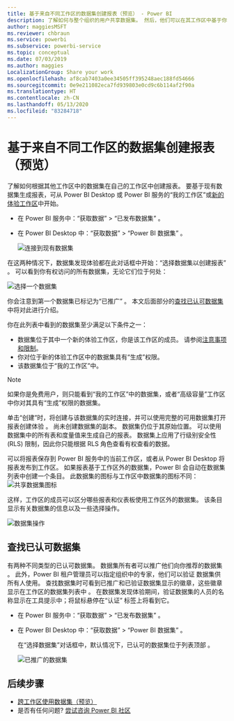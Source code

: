 ```yaml
---
title: 基于来自不同工作区的数据集创建报表（预览） - Power BI
description: 了解如何与整个组织的用户共享数据集。 然后，他们可以在其工作区中基于你的数据集生成报表。
author: maggiesMSFT
ms.reviewer: chbraun
ms.service: powerbi
ms.subservice: powerbi-service
ms.topic: conceptual
ms.date: 07/03/2019
ms.author: maggies
LocalizationGroup: Share your work
ms.openlocfilehash: af8cab7403a0ee34505ff395248aec188fd54666
ms.sourcegitcommit: 0e9e211082eca7fd939803e0cd9c6b114af2f90a
ms.translationtype: HT
ms.contentlocale: zh-CN
ms.lasthandoff: 05/13/2020
ms.locfileid: "83284718"
---
```

# <a name="create-reports-based-on-datasets-from-different-workspaces-preview"></a>基于来自不同工作区的数据集创建报表（预览）

了解如何根据其他工作区中的数据集在自己的工作区中创建报表。 要基于现有数据集生成报表，可从 Power BI Desktop 或 Power BI 服务的“我的工作区”或[新的体验工作区](../collaborate-share/service-create-the-new-workspaces.md)中开始。

- 在 Power BI 服务中：“获取数据” > “已发布数据集”   。
- 在 Power BI Desktop 中：“获取数据” > “Power BI 数据集”   。

    ![连接到现有数据集](media/service-datasets-across-workspaces/power-bi-connect-dataset-pk.png)
   
在这两种情况下，数据集发现体验都在此对话框中开始：“选择数据集以创建报表”  。 可以看到你有权访问的所有数据集，无论它们位于何处：

![选择一个数据集](media/service-datasets-across-workspaces/power-bi-select-dataset.png)

你会注意到第一个数据集已标记为“已推广”  。 本文后面部分的[查找已认可数据集](#find-an-endorsed-dataset)中将对此进行介绍。

你在此列表中看到的数据集至少满足以下条件之一：

- 数据集位于其中一个新的体验工作区，你是该工作区的成员。 请参阅[注意事项和限制](service-datasets-across-workspaces.md#considerations-and-limitations)。
- 你对位于新的体验工作区中的数据集具有“生成”权限。
- 该数据集位于“我的工作区”中。

> [!NOTE]
> 如果你是免费用户，则只能看到“我的工作区”中的数据集，或者“高级容量”工作区中你对其具有“生成”权限的数据集。

单击“创建”时，将创建与该数据集的实时连接，并可以使用完整的可用数据集打开报表创建体验  。 尚未创建数据集的副本。 数据集仍位于其原始位置。 可以使用数据集中的所有表和度量值来生成自己的报表。 数据集上应用了行级别安全性 (RLS) 限制，因此你只能根据 RLS 角色查看有权查看的数据。

可以将报表保存到 Power BI 服务中的当前工作区，或者从 Power BI Desktop 将报表发布到工作区。 如果报表基于工作区外的数据集，Power BI 会自动在数据集列表中创建一个条目。 此数据集的图标与工作区中数据集的图标不同： ![共享数据集图标](media/service-datasets-discover-across-workspaces/power-bi-shared-dataset-icon.png)

这样，工作区的成员可以区分哪些报表和仪表板使用工作区外的数据集。 该条目显示有关数据集的信息以及一些选择操作。

![数据集操作](media/service-datasets-across-workspaces/power-bi-dataset-actions.png)

## <a name="find-an-endorsed-dataset"></a>查找已认可数据集

有两种不同类型的已认可数据集。 数据集所有者可以推广他们向你推荐的数据集  。 此外，Power BI 租户管理员可以指定组织中的专家，他们可以验证  数据集供所有人使用。 查找数据集时可看到已推广和已验证数据集显示的徽章，这些徽章显示在工作区的数据集列表中  。 在数据集发现体验期间，验证数据集的人员的名称显示在工具提示中；将鼠标悬停在“认证”  标签上将看到它。

- 在 Power BI 服务中：“获取数据” > “已发布数据集”   。
- 在 Power BI Desktop 中：“获取数据” > “Power BI 数据集”   。

    在“选择数据集”对话框中，默认情况下，已认可的数据集位于列表顶部  。 

    ![已推广的数据集](media/service-datasets-certify-promote/power-bi-dataset-promoted.png)

## <a name="next-steps"></a>后续步骤

- [跨工作区使用数据集（预览）](service-datasets-across-workspaces.md)
- 是否有任何问题? [尝试咨询 Power BI 社区](https://community.powerbi.com/)
